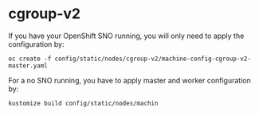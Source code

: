 # cgroup-v2

If you have your OpenShift SNO running, you will only need to
apply the configuration by:

```shell
oc create -f config/static/nodes/cgroup-v2/machine-config-cgroup-v2-master.yaml
```

For a no SNO running, you have to apply master and worker configuration by:

```shell
kustomize build config/static/nodes/machin
```

